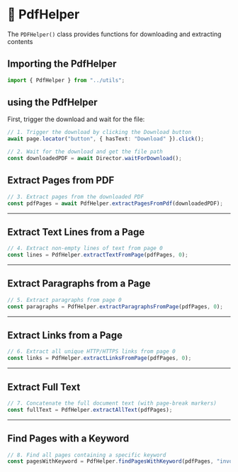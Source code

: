 # 📄 PdfHelper

The `PDFHelper()` class provides functions for downloading and extracting contents

## Importing the PdfHelper

```TypeScript
import { PdfHelper } from "../utils";
```

## using the PdfHelper

First, trigger the download and wait for the file:

```TypeScript
// 1. Trigger the download by clicking the Download button
await page.locator("button", { hasText: "Download" }).click();

// 2. Wait for the download and get the file path
const downloadedPDF = await Director.waitForDownload();

```

## Extract Pages from PDF

```TypeScript
// 3. Extract pages from the downloaded PDF
const pdfPages = await PdfHelper.extractPagesFromPdf(downloadedPDF);
```

---

## Extract Text Lines from a Page

```TypeScript
// 4. Extract non-empty lines of text from page 0
const lines = PdfHelper.extractTextFromPage(pdfPages, 0);
```

---

## Extract Paragraphs from a Page

```TypeScript
// 5. Extract paragraphs from page 0
const paragraphs = PdfHelper.extractParagraphsFromPage(pdfPages, 0);
```

---

## Extract Links from a Page

```TypeScript
// 6. Extract all unique HTTP/HTTPS links from page 0
const links = PdfHelper.extractLinksFromPage(pdfPages, 0);
```

---

## Extract Full Text

```TypeScript
// 7. Concatenate the full document text (with page-break markers)
const fullText = PdfHelper.extractAllText(pdfPages);
```

---

## Find Pages with a Keyword

```TypeScript
// 8. Find all pages containing a specific keyword
const pagesWithKeyword = PdfHelper.findPagesWithKeyword(pdfPages, "invoice");
```
